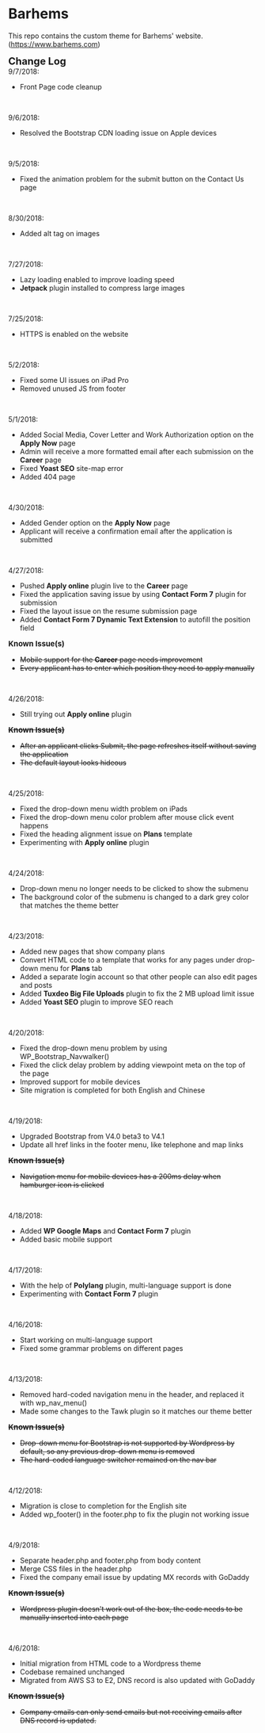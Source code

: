 # Barhems

This repo contains the custom theme for Barhems' website. (https://www.barhems.com)


<strong style="font-size:20px">Change Log</strong><br />
9/7/2018:
<ul>
	<li>Front Page code cleanup</li>
</ul>
<br />

9/6/2018:
<ul>
	<li>Resolved the Bootstrap CDN loading issue on Apple devices</li>
</ul>
<br />

9/5/2018:
<ul>
	<li>Fixed the animation problem for the submit button on the Contact Us page</li>
</ul>
<br />


8/30/2018:
<ul><li>Added alt tag on images</li>
</ul>
<br />

7/27/2018:
<ul><li>Lazy loading enabled to improve loading speed</li>
<li><b>Jetpack</b> plugin installed to compress large images</li>
</ul>
<br />

7/25/2018:
<ul><li>HTTPS is enabled on the website</li>
</ul>
<br />

5/2/2018:
<ul><li>Fixed some UI issues on iPad Pro</li>
<li>Removed unused JS from footer</li>
</ul>
<br />

5/1/2018:
<ul><li>Added Social Media, Cover Letter and Work Authorization option on the <b>Apply Now</b> page</li>
<li>Admin will receive a more formatted email after each submission on the <b>Career</b> page</li>
<li>Fixed <b>Yoast SEO</b> site-map error</li>
<li>Added 404 page</li>
</ul>
<br />


4/30/2018:
<ul><li>Added Gender option on the <b>Apply Now</b> page</li>
<li>Applicant will receive a confirmation email after the application is submitted</li>
</ul>
<br />

4/27/2018:
<ul><li>Pushed <b>Apply online</b> plugin live to the <b>Career</b> page</li>
<li>Fixed the application saving issue by using <b>Contact Form 7</b> plugin for submission</li>
<li>Fixed the layout issue on the resume submission page</li>
<li>Added <b>Contact Form 7 Dynamic Text Extension</b> to autofill the position field</li> 
</ul>
<strong style="font-size:15px">Known Issue(s)</strong><br />
<ul>
<strike><li>Mobile support for the <b>Career</b> page needs improvement</li></strike>
<strike><li>Every applicant has to enter which position they need to apply manually</li></strike>
</ul>
<br />

4/26/2018:
<ul><li>Still trying out <b>Apply online</b> plugin</li> 
</ul>
<strike> 
<strong style="font-size:15px">Known Issue(s)</strong><br />
<ul>
<li>After an applicant clicks Submit, the page refreshes itself without saving the application</li>
<li>The default layout looks hideous</li>
</ul>
</strike>
<br />

4/25/2018:
<ul><li>Fixed the drop-down menu width problem on iPads</li>
<li>Fixed the drop-down menu color problem after mouse click event happens</li>
<li>Fixed the heading alignment issue on <b>Plans</b> template</li>
<li>Experimenting with <b>Apply online</b> plugin </li> 
</ul>
<br />

4/24/2018:
<ul><li>Drop-down menu no longer needs to be clicked to show the submenu</li>
<li>The background color of the submenu is changed to a dark grey color that matches the theme better</li>
</ul>
<br />

4/23/2018:
<ul><li>Added new pages that show company plans</li>
<li>Convert HTML code to a template that works for any pages under drop-down menu for <b>Plans</b> tab</li>
<li>Added a separate login account so that other people can also edit pages and posts</li>
<li>Added <b>Tuxdeo Big File Uploads</b> plugin to fix the 2 MB upload limit issue</li>
<li>Added <b>Yoast SEO</b> plugin to improve SEO reach</li>
</ul>
<br />

4/20/2018:
<ul><li>Fixed the drop-down menu problem by using WP_Bootstrap_Navwalker()</li>
<li>Fixed the click delay problem by adding viewpoint meta on the top of the page</li>
<li>Improved support for mobile devices</li>
<li>Site migration is completed for both English and Chinese</li>
</ul>
<br />

4/19/2018:
<ul><li>Upgraded Bootstrap from V4.0 beta3 to V4.1</li>
<li>Update all href links in the footer menu, like telephone and map links</div>
</ul>
<strike> 
<strong style="font-size:15px">Known Issue(s)</strong><br />
<ul>
<li>Navigation menu for mobile devices has a 200ms delay when hamburger icon is clicked</li>
</ul>
</strike>
<br />

4/18/2018:
<ul><li>Added <b>WP Google Maps</b> and <b>Contact Form 7</b> plugin</li>
<li>Added basic mobile support</li>
</ul>
<br />

4/17/2018:
<ul><li>With the help of <b>Polylang</b> plugin, multi-language support is done</li>
<li>Experimenting with <b>Contact Form 7</b> plugin</li>
</ul>
<br />

4/16/2018:
<ul><li>Start working on multi-language support</li>
<li>Fixed some grammar problems on different pages</li>
</ul>
<br />

4/13/2018:
<ul><li>Removed hard-coded navigation menu in the header, and replaced it with wp_nav_menu()</li>
<li>Made some changes to the Tawk plugin so it matches our theme better</li>
</ul>
<strike> 
<strong style="font-size:15px">Known Issue(s)</strong><br />
<ul>
<li>Drop-down menu for Bootstrap is not supported by Wordpress by default, so any previous drop-down menu is removed</li>
<li>The hard-coded language switcher remained on the nav bar</li>
</ul>
</strike>
<br />


4/12/2018:
<ul><li>Migration is close to completion for the English site</li>
<li>Added wp_footer() in the footer.php to fix the plugin not working issue</li>
</ul>
<br />

4/9/2018:
<ul><li>Separate header.php and footer.php from body content</li>
<li>Merge CSS files in the header.php</li>
<li>Fixed the company email issue by updating MX records with GoDaddy</li>
</ul>
<strike> 
<strong style="font-size:15px">Known Issue(s)</strong><br />
<ul>
<li>Wordpress plugin doesn't work out of the box, the code needs to be manually inserted into each page</li>
</ul>
</strike>
<br />

4/6/2018: 
<ul><li>Initial migration from HTML code to a Wordpress theme</li>
<li>Codebase remained unchanged</li>
<li>Migrated from AWS S3 to E2, DNS record is also updated with GoDaddy</li>
</ul>
<strike> 
<strong style="font-size:15px">Known Issue(s)</strong><br />
<ul>
<li>Company emails can only send emails but not receiving emails after DNS record is updated.</li>
</ul>
</strike>
</ul>

